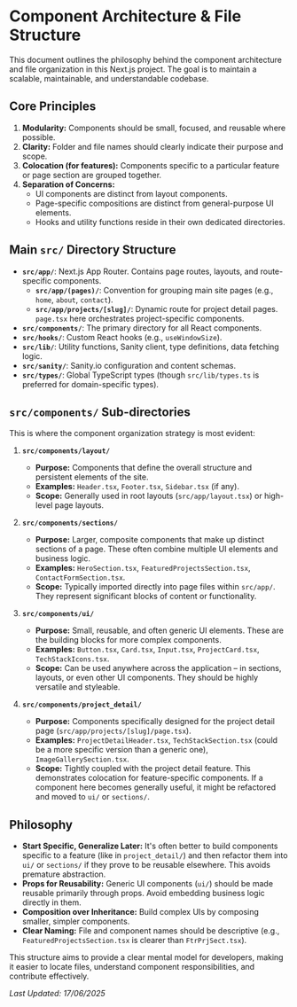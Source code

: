 # Component Architecture & File Structure

This document outlines the philosophy behind the component architecture and file organization in this Next.js project. The goal is to maintain a scalable, maintainable, and understandable codebase.

## Core Principles

1.  **Modularity:** Components should be small, focused, and reusable where possible.
2.  **Clarity:** Folder and file names should clearly indicate their purpose and scope.
3.  **Colocation (for features):** Components specific to a particular feature or page section are grouped together.
4.  **Separation of Concerns:**
    -   UI components are distinct from layout components.
    -   Page-specific compositions are distinct from general-purpose UI elements.
    -   Hooks and utility functions reside in their own dedicated directories.

## Main `src/` Directory Structure

-   **`src/app/`**: Next.js App Router. Contains page routes, layouts, and route-specific components.
    -   **`src/app/(pages)/`**: Convention for grouping main site pages (e.g., `home`, `about`, `contact`).
    -   **`src/app/projects/[slug]/`**: Dynamic route for project detail pages. `page.tsx` here orchestrates project-specific components.
-   **`src/components/`**: The primary directory for all React components.
-   **`src/hooks/`**: Custom React hooks (e.g., `useWindowSize`).
-   **`src/lib/`**: Utility functions, Sanity client, type definitions, data fetching logic.
-   **`src/sanity/`**: Sanity.io configuration and content schemas.
-   **`src/types/`**: Global TypeScript types (though `src/lib/types.ts` is preferred for domain-specific types).

## `src/components/` Sub-directories

This is where the component organization strategy is most evident:

1.  **`src/components/layout/`**
    -   **Purpose:** Components that define the overall structure and persistent elements of the site.
    -   **Examples:** `Header.tsx`, `Footer.tsx`, `Sidebar.tsx` (if any).
    -   **Scope:** Generally used in root layouts (`src/app/layout.tsx`) or high-level page layouts.

2.  **`src/components/sections/`**
    -   **Purpose:** Larger, composite components that make up distinct sections of a page. These often combine multiple UI elements and business logic.
    -   **Examples:** `HeroSection.tsx`, `FeaturedProjectsSection.tsx`, `ContactFormSection.tsx`.
    -   **Scope:** Typically imported directly into page files within `src/app/`. They represent significant blocks of content or functionality.

3.  **`src/components/ui/`**
    -   **Purpose:** Small, reusable, and often generic UI elements. These are the building blocks for more complex components.
    -   **Examples:** `Button.tsx`, `Card.tsx`, `Input.tsx`, `ProjectCard.tsx`, `TechStackIcons.tsx`.
    -   **Scope:** Can be used anywhere across the application – in sections, layouts, or even other UI components. They should be highly versatile and styleable.

4.  **`src/components/project_detail/`**
    -   **Purpose:** Components specifically designed for the project detail page (`src/app/projects/[slug]/page.tsx`).
    -   **Examples:** `ProjectDetailHeader.tsx`, `TechStackSection.tsx` (could be a more specific version than a generic one), `ImageGallerySection.tsx`.
    -   **Scope:** Tightly coupled with the project detail feature. This demonstrates colocation for feature-specific components. If a component here becomes generally useful, it might be refactored and moved to `ui/` or `sections/`.

## Philosophy

-   **Start Specific, Generalize Later:** It's often better to build components specific to a feature (like in `project_detail/`) and then refactor them into `ui/` or `sections/` if they prove to be reusable elsewhere. This avoids premature abstraction.
-   **Props for Reusability:** Generic UI components (`ui/`) should be made reusable primarily through props. Avoid embedding business logic directly in them.
-   **Composition over Inheritance:** Build complex UIs by composing smaller, simpler components.
-   **Clear Naming:** File and component names should be descriptive (e.g., `FeaturedProjectsSection.tsx` is clearer than `FtrPrjSect.tsx`).

This structure aims to provide a clear mental model for developers, making it easier to locate files, understand component responsibilities, and contribute effectively.

*Last Updated: 17/06/2025*

